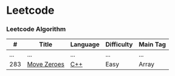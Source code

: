 # Leetcode

### Leetcode Algorithm

| **#** | **Title** | **Language** | **Difficulty** | **Main Tag** |
| --- | --- | --- | --- | --- |
| ... | ... | ... | ... | ... |
| 283 | [Move Zeroes](https://leetcode-cn.com/problems/move-zeroes/) | [C++](./algorithms/cpp/283.move-zeroes.cpp) | Easy | Array |
